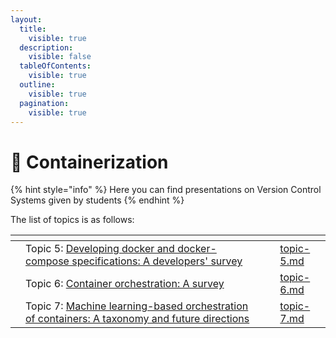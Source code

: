 ```yaml
---
layout:
  title:
    visible: true
  description:
    visible: false
  tableOfContents:
    visible: true
  outline:
    visible: true
  pagination:
    visible: true
---
```


# 🐨 Containerization

{% hint style="info" %}
Here you can find presentations on Version Control Systems given by students
{% endhint %}

The list of topics is as follows:

<table data-view="cards"><thead><tr><th></th><th></th><th></th><th data-hidden data-card-target data-type="content-ref"></th></tr></thead><tbody><tr><td></td><td>Topic 5: <a href="https://ieeexplore.ieee.org/abstract/document/9658534/">Developing docker and docker-compose specifications: A developers' survey</a></td><td></td><td><a href="topic-5.md">topic-5.md</a></td></tr><tr><td></td><td>Topic 6: <a href="https://link.springer.com/chapter/10.1007/978-3-319-92378-9_14">Container orchestration: A survey</a></td><td></td><td><a href="topic-6.md">topic-6.md</a></td></tr><tr><td></td><td>Topic 7: <a href="https://dl.acm.org/doi/abs/10.1145/3510415">Machine learning-based orchestration of containers: A taxonomy and future directions</a></td><td></td><td><a href="topic-7.md">topic-7.md</a></td></tr></tbody></table>

